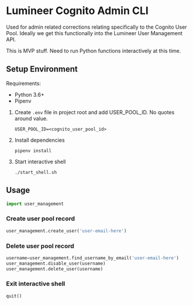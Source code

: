 # Lumineer Cognito Admin CLI

Used for admin related corrections relating specifically to the Cognito User Pool.  Ideally we get this functionally into the Lumineer User Management API.

This is MVP stuff.  Need to run Python functions interactively at this time.


## Setup Environment

Requirements:

- Python 3.6+
- Pipenv

1. Create `.env` file in project root and add USER_POOL_ID.  No quotes around value.

    ```shell
    USER_POOL_ID=<cognito_user_pool_id>
    ```

1. Install dependencies

    ```shell
    pipenv install
    ```

1. Start interactive shell

    ```shell
    ./start_shell.sh
    ```

## Usage

```Python
import user_management
```

### Create user pool record

```Python
user_management.create_user('user-email-here')
```

### Delete user pool record

```Python
username=user_management.find_username_by_email('user-email-here')
user_management.disable_user(username)
user_management.delete_user(username)
```

### Exit interactive shell

```Python
quit()
```